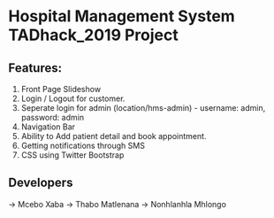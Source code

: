 # Hospital Management System TADhack_2019 Project

## Features:
  1. Front Page Slideshow
  2. Login / Logout for customer.
  3. Seperate login for admin (location/hms-admin) - username: admin, password: admin
  4. Navigation Bar
  5. Ability to Add patient detail and book appointment.
  6. Getting notifications through SMS
  7. CSS using Twitter Bootstrap
  
  ## Developers 
   -> Mcebo Xaba
   -> Thabo Matlenana
   -> Nonhlanhla Mhlongo
 
